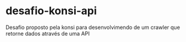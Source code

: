 # desafio-konsi-api
Desafio proposto pela konsi para desenvolvimendo de um crawler que retorne dados através de uma API
